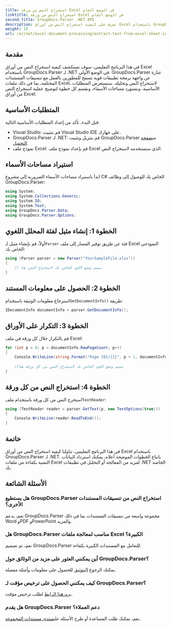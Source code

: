 ```yaml
---
title: استخراج النص من ورقة Excel في الوضع الخام
linktitle: استخراج النص من ورقة Excel في الوضع الخام
second_title: GroupDocs.Parser .NET API
description: تعرف على كيفية استخراج النص من أوراق Excel باستخدام GroupDocs.Parser لـ .NET في هذا البرنامج التعليمي الشامل. قم بالتنزيل وبدء التحليل.
weight: 15
url: /ar/net/excel-document-processing/extract-text-from-excel-sheet-in-raw-mode/
---
```

## مقدمة
في هذا البرنامج التعليمي، سوف نستكشف كيفية استخراج النص من أوراق Excel باستخدام GroupDocs.Parser لـ .NET في الوضع الأولي. GroupDocs.Parser عبارة عن واجهة برمجة تطبيقات قوية تسمح للمطورين بالعمل مع تنسيقات المستندات المختلفة، بما في ذلك ملفات Excel، لاستخراج النص وتحليله. سنستعرض المتطلبات الأساسية، ونستورد مساحات الأسماء، ونقسم كل خطوة لتوضيح عملية استخراج النص من أوراق Excel.
## المتطلبات الأساسية
قبل البدء، تأكد من إعداد المتطلبات الأساسية التالية:
- Visual Studio: قم بتثبيت Visual Studio IDE على جهازك.
-  GroupDocs.Parser لـ .NET: قم بتنزيل وتثبيت GroupDocs.Parser من[صفحة التحميل](https://releases.groupdocs.com/parser/net/).
- نموذج ملف Excel: قم بإعداد نموذج ملف Excel الذي ستستخدمه لاستخراج النص.

## استيراد مساحات الأسماء
ابدأ باستيراد مساحات الأسماء الضرورية إلى مشروع C# الخاص بك للوصول إلى وظائف GroupDocs.Parser:
```csharp
using System;
using System.Collections.Generic;
using System.IO;
using System.Text;
using GroupDocs.Parser.Data;
using GroupDocs.Parser.Options;
```
## الخطوة 1: إنشاء مثيل لفئة المحلل اللغوي
 أولاً، قم بإنشاء مثيل لـ`Parser` فئة عن طريق توفير المسار إلى ملف Excel النموذجي الخاص بك:
```csharp
using (Parser parser = new Parser("YourSampleFile.xlsx"))
{
    // سيتم وضع الكود الخاص بك لاستخراج النص هنا
}
```
## الخطوة 2: الحصول على معلومات المستند
 استرجاع معلومات الوثيقة باستخدام`GetDocumentInfo()` طريقة:
```csharp
IDocumentInfo documentInfo = parser.GetDocumentInfo();
```
## الخطوة 3: التكرار على الأوراق
قم بالتكرار خلال كل ورقة في ملف Excel:
```csharp
for (int p = 0; p < documentInfo.RawPageCount; p++)
{
    Console.WriteLine(string.Format("Page {0}/{1}", p + 1, documentInfo.RawPageCount));
    
    //سيتم وضع الكود الخاص بك لاستخراج النص من كل ورقة هنا
}
```
## الخطوة 4: استخراج النص من كل ورقة
 استخرج النص من كل ورقة باستخدام ملف`TextReader`:
```csharp
using (TextReader reader = parser.GetText(p, new TextOptions(true)))
{
    Console.WriteLine(reader.ReadToEnd());
}
```

## خاتمة
في هذا البرنامج التعليمي، تناولنا كيفية استخراج النص من أوراق Excel باستخدام GroupDocs.Parser لـ .NET. باتباع الخطوات الموضحة أعلاه، يمكنك استرداد البيانات النصية بكفاءة من ملفات Excel لمزيد من المعالجة أو التحليل في تطبيقات .NET الخاصة بك.

## الأسئلة الشائعة
### هل يستطيع GroupDocs.Parser استخراج النص من تنسيقات المستندات الأخرى؟
نعم، يدعم GroupDocs.Parser مجموعة واسعة من تنسيقات المستندات بما في ذلك Word وPDF وPowerPoint والمزيد.
### هل GroupDocs.Parser مناسب لمعالجة ملفات Excel الكبيرة؟
نعم، تم تصميم GroupDocs.Parser للتعامل مع المستندات الكبيرة بكفاءة.
### أين يمكنني العثور على مزيد من الوثائق حول GroupDocs.Parser؟
 يمكنك الرجوع إلى[توثيق](https://tutorials.groupdocs.com/parser/net/) للحصول على معلومات وأمثلة مفصلة.
### كيف يمكنني الحصول على ترخيص مؤقت لـ GroupDocs.Parser؟
 يزور[هذا الرابط](https://purchase.groupdocs.com/temporary-license/) لطلب ترخيص مؤقت.
### هل يقدم GroupDocs.Parser دعم العملاء؟
نعم، يمكنك طلب المساعدة أو طرح الأسئلة على[منتدى مستندات المجموعة](https://forum.groupdocs.com/c/parser/17).